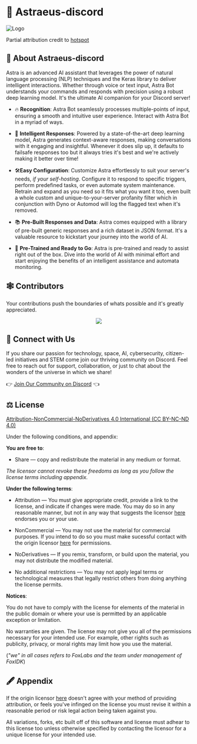 # 🤖 Astraeus-discord

![Logo](https://cdn.discordapp.com/attachments/1154473396076286055/1156355875536130099/fox-icon.png?ex=6514abd4&is=65135a54&hm=456786ad3f7f70eb371014ba503272e83b0684f1d20d43e483db28a4b33f49cf&?width=425&height=425)

Partial attribution credit to [hotspot](https://hotpot.ai/s/art-generator/)

## 🚀 About Astraeus-discord

Astra is an advanced AI assistant that leverages the power of natural language processing (NLP) techniques and the Keras library to deliver intelligent interactions. Whether through voice or text input, Astra Bot understands your commands and responds with precision using a robust deep learning model. It's the ultimate AI companion for your Discord server!

 - 🔥 **Recognition**: Astra Bot seamlessly processes multiple-points of input, ensuring a smooth and intuitive user experience. Interact with Astra Bot in a myriad of ways.

 - 🤯 **Intelligent Responses**: Powered by a state-of-the-art deep learning model, Astra generates context-aware responses, making conversations with it engaging and insightful. Whenever it does slip up, it defaults to failsafe responses too but it always tries it's best and we're actively making it better over time!

- 🛠️**Easy Configuration**:
Customize Astra effortlessly to suit your server's needs, *if your self-hosting*. Configure it to respond to specific triggers, perform predefined tasks, or even automate system maintenance. Retrain and expand as you need so it fits what you want it too, even built a whole custom and unique-to-your-server profanity filter which in conjunction with Dyno or Automod will log the flagged text when it's removed.

 - 📚 **Pre-Built Responses and Data**:
Astra comes equipped with a library of pre-built generic responses and a rich dataset in JSON format. It's a valuable resource to kickstart your journey into the world of AI.

 - 🚀 **Pre-Trained and Ready to Go**:
Astra is pre-trained and ready to assist right out of the box. Dive into the world of AI with minimal effort and start enjoying the benefits of an intelligent assistance and automata monitoring.

## 🕸 Contributors

Your contributions push the boundaries of whats possible and it's greatly appreciated.
<br>
<a href="https://github.com/FoxLabsForge/astraeus-discord/graphs/contributors">
<p align="center">
  <img src="https://contrib.rocks/image?repo=FoxLabsForge/astraeus-discord" />
  </p>
</a>

## 📱 Connect with Us

If you share our passion for technology, space, AI, cybersecurity, citizen-led initiatives and STEM come join our thriving community on Discord. Feel free to reach out for support, collaboration, or just to chat about the wonders of the universe in which we share!

👉 [Join Our Community on Discord](https://discord.foxlabs.cloud) 👈

## ⚖ License

[Attribution-NonCommercial-NoDerivatives 4.0 International (CC BY-NC-ND 4.0)](https://creativecommons.org/licenses/by-nc-nd/4.0/)

Under the following conditions, and appendix:

**You are free to**:

 - Share — copy and redistribute the material in any medium or format.

*The licensor cannot revoke these freedoms as long as you follow the license terms including appendix.*

**Under the following terms**:

 - Attribution — You must give appropriate credit, provide a link to the license, and indicate if changes were made. You may do so in any reasonable manner, but not in any way that suggests the licensor [here](https://www.github.com/FoxIDK/) endorses you or your use.

 - NonCommercial — You may not use the material for commercial purposes. If you intend to do so you must make sucessful contact with the origin licensor [here](https://www.github.com/FoxIDK/) for permissions.

 - NoDerivatives — If you remix, transform, or build upon the material, you may not distribute the modified material.

 - No additional restrictions — You may not apply legal terms or technological measures that legally restrict others from doing anything the license permits.

**Notices**:

You do not have to comply with the license for elements of the material in the public domain or where your use is permitted by an applicable exception or limitation.

No warranties are given. The license may not give you all of the permissions necessary for your intended use. For example, other rights such as publicity, privacy, or moral rights may limit how you use the material.

(_"we" in all cases refers to FoxLabs and the team under management of FoxIDK_)

## 🖋 Appendix

If the origin licensor [here](https://www.github.com/FoxIDK/) doesn't agree with your method of providing attribution, or feels you've infinged on the license you must revise it within a reasonable period or risk legal action being taken against you.

All variations, forks, etc built off of this software and license must adhear to this license too unless otherwise specified by contacting the licensor for a unique license for your intended use.